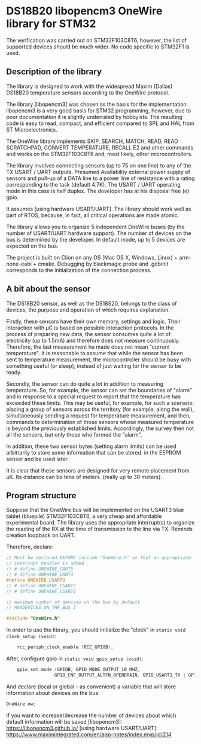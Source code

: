 # DS18B20 libopencm3 OneWire library for STM32

The verification was carried out on STM32F103C8T6, however, the list of
supported devices should be much wider. No code specific to
STM32F1 is used.

## Description of the library

The library is designed to work with the widespread Maxim (Dallas) DS18B20
temperature sensors according to the OneWire protocol.

The library [libopencm3] was chosen as the basis for the implementation.
libopencm3 is a very good basis for STM32 programming, however, due to poor
documentation it is slightly underrated by hobbyists. The resulting code is
easy to read, compact, and efficient compared to SPL and HAL from ST
Microelectronics.

The OneWire library implements SKIP, SEARCH, MATCH, READ, READ SCRATCHPAD,
CONVERT TEMPERATURE, RECALL E2 and other commands and works on the
STM32F103C8T6 and, most likely, other microcontrollers.

The library involves connecting sensors (up to 75 on one line) to any of the TX
USART / UART outputs. Presumed Availability external power supply of sensors
and pull-up of a DATA line to a power line of resistance with a rating
corresponding to the task (default 4.7K). The USART / UART operating mode in
this case is half duplex. The developer has at his disposal free (e) gpio.

It assumes [using hardware USART/UART]. The library should work well as part
of RTOS, because, in fact, all critical operations are made atomic.

The library allows you to organize 5 independent OneWire buses (by the number
of USART/UART hardware support). The number of devices on the bus is
determined by the developer. In default mode, up to 5 devices are expected on
the bus.

The project is built on Clion on any OS (Mac OS X, Windows, Linux) +
arm-none-eabi + cmake. Debugging by blackmagic probe and .gdbinit corresponds
to the initialization of the connection process.

## A bit about the sensor

The DS18B20 sensor, as well as the DS18S20, belongs to the class of devices,
the purpose and operation of which requires explanation.

Firstly, these sensors have their own memory, settings and logic. Their
interaction with µC is based on possible interaction protocols.  In the process
of preparing new data, the sensor consumes quite a lot of electricity (up to
1.5mA) and therefore does not measure continuously.  Therefore, the last
measurement he made does not mean "current temperature". It is reasonable to
assume that while the sensor has been sent to temperature measurement, the
microcontroller should be busy with something useful (or sleep), instead of
just waiting for the sensor to be ready.

Secondly, the sensor can do quite a lot in addition to measuring temperature.
So, for example, the sensor can set the boundaries of "alarm" and in response
to a special request to report that the temperature has exceeded these limits.
This may be useful, for example, for such a scenario: placing a group of
sensors across the territory (for example, along the wall), simultaneously
sending a request for temperature measurement, and then, commands to
determination of those sensors whose measured temperature is beyond the
previously established limits. Accordingly, the survey then not all the
sensors, but only those who formed the "alarm".

In addition, these two sensor bytes (setting alarm limits) can be used
arbitrarily to store some information that can be stored.  in the EEPROM sensor
and be used later.

It is clear that these sensors are designed for very remote placement from uK.
Its distance can be tens of meters.  (really up to 30 meters).


## Program structure

Suppose that the OneWire bus will be implemented on the USART3 blue tablet
(bluepile) STM32F103C8T6, a very cheap and affordable experimental
board.  The library uses the appropriate interrupt(s) to organize the reading
of the RX at the time of transmission to the line via TX. Reminds creation
loopback on UART.

Therefore, declare:

```C
// Must be declared BEFORE include "OneWire.h" so that an appropriate
// interrupt handler is added
// # define ONEWIRE_UART5
// # define ONEWIRE_UART4
#define ONEWIRE_USART3
// # define ONEWIRE_USART2
// # define ONEWIRE_USART1

// maximum number of devices on the bus by default
// MAXDEVICES_ON_THE_BUS 5

#include "OneWire.h"
```

In order to use the library, you should initialize the "clock" in `static void
clock_setup (void)`:

```C
    rcc_periph_clock_enable (RCC_GPIOB);
```

After, configure gpio in `static void gpio_setup (void)`:

```C
    gpio_set_mode (GPIOB, GPIO_MODE_OUTPUT_10_MHZ,
                  GPIO_CNF_OUTPUT_ALTFN_OPENDRAIN, GPIO_USART3_TX | GPIO_USART3_RX);

```

And declare (local or global - as convenient) a variable that will store
information about devices on the bus:

```C
OneWire ow;
```

If you want to increase/decrease the number of devices about which default
information will be saved
[libopencm3]: https://libopencm3.github.io/
[using hardware USART/UART]: https://www.maximintegrated.com/en/app-notes/index.mvp/id/214
